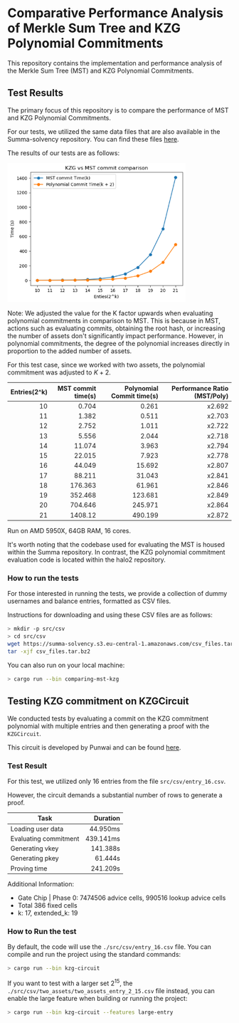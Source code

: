 # Comparative Performance Analysis of Merkle Sum Tree and KZG Polynomial Commitments

This repository contains the implementation and performance analysis of the Merkle Sum Tree (MST) and KZG Polynomial Commitments.

## Test Results

The primary focus of this repository is to compare the performance of MST and KZG Polynomial Commitments. 

For our tests, we utilized the same data files that are also available in the Summa-solvency repository. You can find these files [here](https://github.com/summa-dev/summa-solvency/tree/master/zk_prover#benches).

The results of our tests are as follows:

<img src="kzg_mst_result.png" alt="kzg_vs_mst_time" width="400"/>

Note: We adjusted the value for the K factor upwards when evaluating polynomial commitments in comparison to MST. This is because in MST, actions such as evaluating commits, obtaining the root hash, or increasing the number of assets don't significantly impact performance. 
 However, in polynomial commitments, the degree of the polynomial increases directly in proportion to the added number of assets.

 For this test case, since we worked with two assets, the polynomial commitment was adjusted to $K + 2$.

| Entries(2^k)  |   MST commit time(s) |   Polynomial Commit time(s) |   Performance Ratio (MST/Poly) |
|---:|------------------:|-------------------------:|----------:|
| 10 |          0.704    |                 0.261    |  x2.692   |
| 11 |          1.382    |                 0.511    |  x2.703   |
| 12 |          2.752    |                 1.011    |  x2.722   |
| 13 |          5.556    |                 2.044    |  x2.718   |
| 14 |         11.074    |                 3.963    |  x2.794   |
| 15 |         22.015    |                 7.923    |  x2.778   |
| 16 |         44.049    |                15.692    |  x2.807   |
| 17 |         88.211    |                31.043    |  x2.841   |
| 18 |        176.363    |                61.961    |  x2.846   |
| 19 |        352.468    |               123.681    |  x2.849   |
| 20 |        704.646    |               245.971    |  x2.864   |
| 21 |       1408.12     |               490.199    |  x2.872   |

Run on AMD 5950X, 64GB RAM, 16 cores.

It's worth noting that the codebase used for evaluating the MST is housed within the Summa repository. In contrast, the KZG polynomial commitment evaluation code is located within the halo2 repository.

### How to run the tests

For those interested in running the tests, we provide a collection of dummy usernames and balance entries, formatted as CSV files. 

Instructions for downloading and using these CSV files are as follows:

```bash
> mkdir -p src/csv
> cd src/csv 
wget https://summa-solvency.s3.eu-central-1.amazonaws.com/csv_files.tar.bz2
tar -xjf csv_files.tar.bz2
```

You can also run on your local machine:

```bash
> cargo run --bin comparing-mst-kzg
```

## Testing KZG commitment on KZGCircuit
 
 We conducted tests by evaluating a commit on the KZG commitment polynomial with multiple entries and then generating a proof with the `KZGCircuit`. 
 
 This circuit is developed by Punwai and can be found [here](https://github.com/punwai/halo2-lib/tree/kzg).

### Test Result

For this test, we utilized only 16 entries from the file `src/csv/entry_16.csv`.

However, the circuit demands a substantial number of rows to generate a proof.

| Task                   | Duration        |
|------------------------|----------------:|
| Loading user data      |  44.950ms       |
| Evaluating commitment  | 439.141ms       |
| Generating vkey        |  141.388s       |
| Generating pkey        |   61.444s       |
| Proving time           |  241.209s       |

Additional Information:
- Gate Chip | Phase 0: 7474506 advice cells, 990516 lookup advice cells
- Total 386 fixed cells
- k: 17, extended_k: 19


### How to Run the test

By default, the code will use the `./src/csv/entry_16.csv` file. You can compile and run the project using the standard commands:

```bash
> cargo run --bin kzg-circuit
```

If you want to test with a larger set $2^{15}$, the `./src/csv/two_assets/two_assets_entry_2_15.csv` file instead, you can enable the large feature when building or running the project:

```bash
> cargo run --bin kzg-circuit --features large-entry
```
